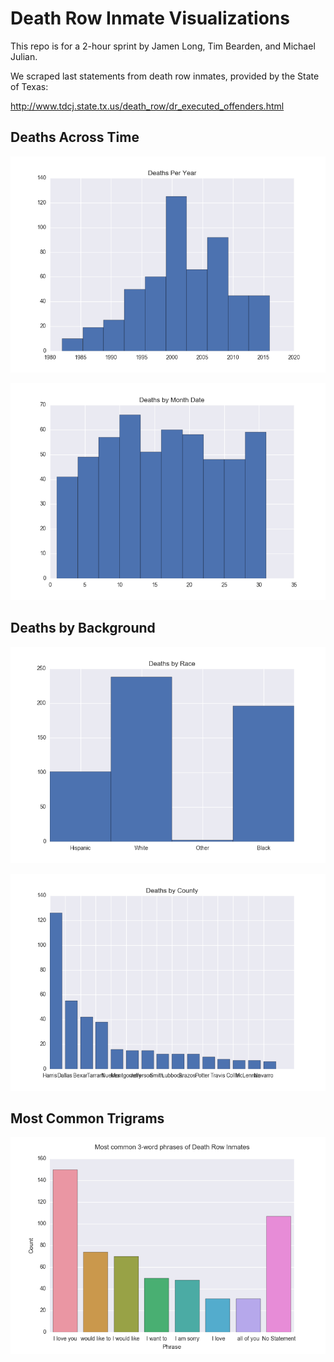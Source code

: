 # Death Row Inmate Visualizations

This repo is for a 2-hour sprint by Jamen Long, Tim Bearden, and Michael Julian.

We scraped last statements from death row inmates, provided by the State of Texas:

http://www.tdcj.state.tx.us/death_row/dr_executed_offenders.html


## Deaths Across Time

![Deaths by Year](plots/Deaths%20Per%20Year.png)

![By Month Date](plots/Deaths%20by%20Month%20Date.png)


## Deaths by Background

![By Ethnicity](plots/Deaths%20by%20Race.png)

![Deaths by County](plots/Deaths%20by%20County.png)

## Most Common Trigrams

![Last Words](plots/ngram_7.png)
